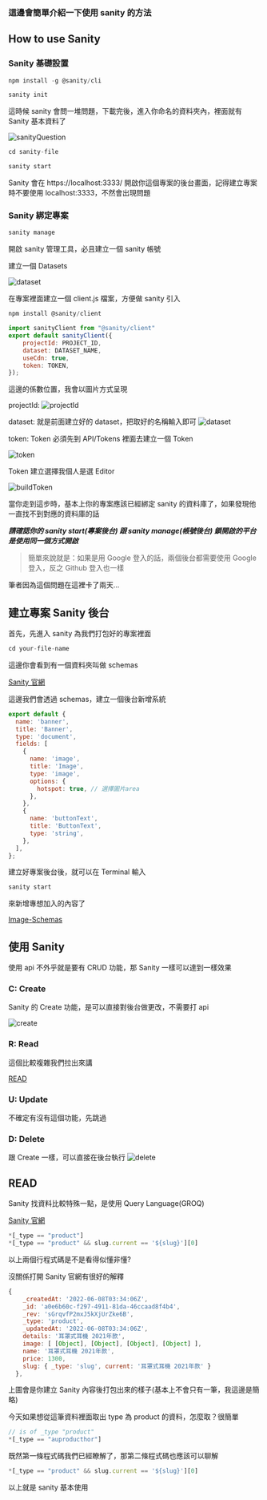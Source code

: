 ### 這邊會簡單介紹一下使用 sanity 的方法

## How to use Sanity

### Sanity 基礎設置

```js
npm install -g @sanity/cli

sanity init
```

這時候 sanity 會問一堆問題，下載完後，進入你命名的資料夾內，裡面就有 Sanity 基本資料了

![sanityQuestion](../public//sanityQuestion.png)

```js
cd sanity-file

sanity start
```

Sanity 會在 https://localhost:3333/ 開啟你這個專案的後台畫面，記得建立專案時不要使用 localhost:3333，不然會出現問題

### Sanity 綁定專案

```js
sanity manage
```

開啟 sanity 管理工具，必且建立一個 sanity 帳號

建立一個 Datasets

![dataset](../public/datasets.png)

在專案裡面建立一個 client.js 檔案，方便做 sanity 引入

```js
npm install @sanity/client

import sanityClient from "@sanity/client"
export default sanityClient({
    projectId: PROJECT_ID,
    dataset: DATASET_NAME,
    useCdn: true,
    token: TOKEN,
});
```

這邊的係數位置，我會以圖片方式呈現

projectId:
![projectId](../public/projectID.png)

dataset: 就是前面建立好的 dataset，把取好的名稱輸入即可
![dataset](../public/useDataset.png)

token:
Token 必須先到 API/Tokens 裡面去建立一個 Token

![token](../public/token.png)

Token 建立選擇我個人是選 Editor

![buildToken](../public/buildToken.png)

當你走到這步時，基本上你的專案應該已經綁定 sanity 的資料庫了，如果發現他一直找不到對應的資料庫的話

**_請確認你的 sanity start(專案後台) 跟 sanity manage(帳號後台) 鎖開啟的平台是使用同一個方式開啟_**

> 簡單來說就是：如果是用 Google 登入的話，兩個後台都需要使用 Google 登入，反之 Github 登入也一樣

筆者因為這個問題在這裡卡了兩天...

## 建立專案 Sanity 後台

首先，先進入 sanity 為我們打包好的專案裡面

```js
cd your-file-name
```

這邊你會看到有一個資料夾叫做 schemas

[Sanity 官網](https://www.sanity.io/docs/content-modelling)

這邊我們會透過 schemas，建立一個後台新增系統

```js
export default {
  name: 'banner',
  title: 'Banner',
  type: 'document',
  fields: [
    {
      name: 'image',
      title: 'Image',
      type: 'image',
      options: {
        hotspot: true, // 選擇圖片area
      },
    },
    {
      name: 'buttonText',
      title: 'ButtonText',
      type: 'string',
    },
  ],
};
```

建立好專案後台後，就可以在 Terminal 輸入

```js
sanity start
```

來新增專想加入的內容了

[Image-Schemas](https://www.sanity.io/docs/image-type)

## 使用 Sanity

使用 api 不外乎就是要有 CRUD 功能，那 Sanity 一樣可以達到一樣效果

### C: Create

Sanity 的 Create 功能，是可以直接對後台做更改，不需要打 api

![create](../public/sanityCreate.png)

### R: Read

這個比較複雜我們拉出來講

[READ](#READ)

### U: Update

不確定有沒有這個功能，先跳過

### D: Delete

跟 Create 一樣，可以直接在後台執行
![delete](../public/sanityDelete.png)

## READ

Sanity 找資料比較特殊一點，是使用 Query Language(GROQ)

[Sanity 官網](https://www.sanity.io/docs/groq)

```js
*[_type == "product"]
*[_type == "product" && slug.current == '${slug}'][0]
```

以上兩個行程式碼是不是看得似懂非懂?

沒關係打開 Sanity 官網有很好的解釋

```js
{
    _createdAt: '2022-06-08T03:34:06Z',
    _id: 'a0e6b60c-f297-4911-81da-46ccaad8f4b4',
    _rev: 'sGrqvfP2mxJ5kXjUrZke6B',
    _type: 'product',
    _updatedAt: '2022-06-08T03:34:06Z',
    details: '耳罩式耳機 2021年款',
    image: [ [Object], [Object], [Object], [Object] ],
    name: '耳罩式耳機 2021年款',
    price: 1300,
    slug: { _type: 'slug', current: '耳罩式耳機 2021年款' }
  },
```

上圖會是你建立 Sanity 內容後打包出來的樣子(基本上不會只有一筆，我這邊是簡略)

今天如果想從這筆資料裡面取出 type 為 product 的資料，怎麼取？很簡單

```js
// is of _type "product"
*[_type == "auproducthor"]
```

既然第一條程式碼我們已經瞭解了，那第二條程式碼也應該可以聊解

```js
*[_type == "product" && slug.current == '${slug}'][0]
```

以上就是 sanity 基本使用
